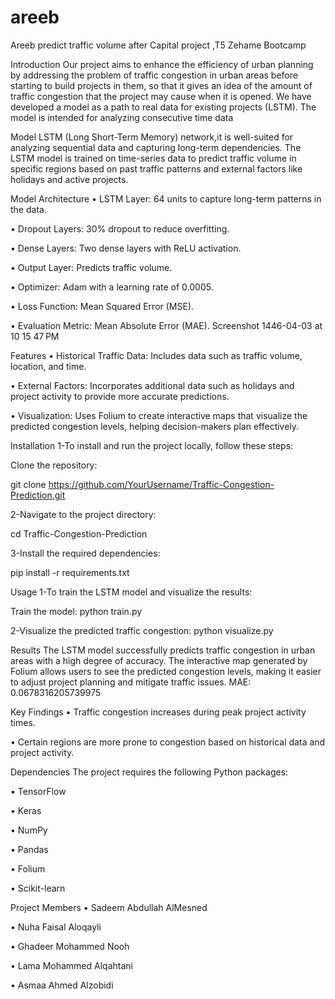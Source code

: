 # areeb


Areeb
predict traffic volume after Capital project ,T5 Zehame Bootcamp

Introduction
Our project aims to enhance the efficiency of urban planning by addressing the problem of traffic congestion in urban areas before starting to build projects in them, so that it gives an idea of the amount of traffic congestion that the project may cause when it is opened. We have developed a model as a path to real data for existing projects (LSTM). The model is intended for analyzing consecutive time data

Model
LSTM (Long Short-Term Memory) network,it is well-suited for analyzing sequential data and capturing long-term dependencies. The LSTM model is trained on time-series data to predict traffic volume in specific regions based on past traffic patterns and external factors like holidays and active projects.

Model Architecture
• LSTM Layer: 64 units to capture long-term patterns in the data.

• Dropout Layers: 30% dropout to reduce overfitting.

• Dense Layers: Two dense layers with ReLU activation.

• Output Layer: Predicts traffic volume.

• Optimizer: Adam with a learning rate of 0.0005.

• Loss Function: Mean Squared Error (MSE).

• Evaluation Metric: Mean Absolute Error (MAE). Screenshot 1446-04-03 at 10 15 47 PM

Features
• Historical Traffic Data: Includes data such as traffic volume, location, and time.

• External Factors: Incorporates additional data such as holidays and project activity to provide more accurate predictions.

• Visualization: Uses Folium to create interactive maps that visualize the predicted congestion levels, helping decision-makers plan effectively.

Installation
1-To install and run the project locally, follow these steps:

Clone the repository:

git clone https://github.com/YourUsername/Traffic-Congestion-Prediction.git

2-Navigate to the project directory:

cd Traffic-Congestion-Prediction

3-Install the required dependencies:

pip install -r requirements.txt

Usage
1-To train the LSTM model and visualize the results:

Train the model: python train.py

2-Visualize the predicted traffic congestion: python visualize.py

Results
The LSTM model successfully predicts traffic congestion in urban areas with a high degree of accuracy. The interactive map generated by Folium allows users to see the predicted congestion levels, making it easier to adjust project planning and mitigate traffic issues. MAE: 0.0678316205739975

Key Findings
• Traffic congestion increases during peak project activity times.

• Certain regions are more prone to congestion based on historical data and project activity.

Dependencies
The project requires the following Python packages:

• TensorFlow

• Keras

• NumPy

• Pandas

• Folium

• Scikit-learn

Project Members
• Sadeem Abdullah AlMesned

• Nuha Faisal Aloqayli

• Ghadeer Mohammed Nooh

• Lama Mohammed Alqahtani

• Asmaa Ahmed Alzobidi


